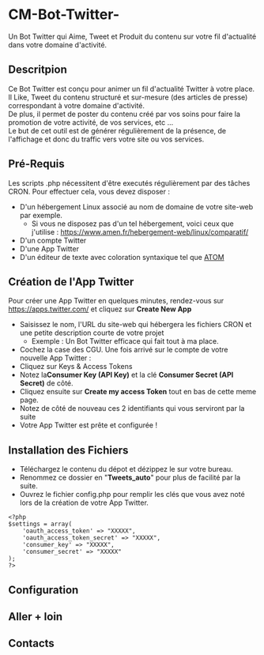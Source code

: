 # CM-Bot-Twitter-
Un Bot Twitter qui Aime, Tweet et Produit du contenu sur votre fil d'actualité dans votre domaine d'activité.

## Descritpion
Ce Bot Twitter est conçu pour animer un fil d'actualité Twitter à votre place. Il Like, Tweet du contenu structuré et sur-mesure (des articles de presse) correspondant à votre domaine d'activité.<br />De plus, il permet de poster du contenu créé par vos soins pour faire la promotion de votre activité, de vos services, etc ...<br />
Le but de cet outil est de générer régulièrement de la présence, de l'affichage et donc du traffic vers votre site ou vos services.

## Pré-Requis
Les scripts .php nécessitent d'être executés régulièrement par des tâches CRON. Pour effectuer cela, vous devez disposer : 
- D'un hébergement Linux associé au nom de domaine de votre site-web par exemple.
	- Si vous ne disposez pas d'un tel hébergement, voici ceux que j'utilise : https://www.amen.fr/hebergement-web/linux/comparatif/
- D'un compte Twitter
- D'une App Twitter 
- D'un éditeur de texte avec coloration syntaxique tel que [ATOM](https://atom.io/)

## Création de l'App Twitter
Pour créer une App Twitter en quelques minutes, rendez-vous sur https://apps.twitter.com/ et cliquez sur **Create New App**
- Saisissez le nom, l'URL du site-web qui hébergera les fichiers CRON et une petite description courte de votre projet 
	- Exemple : Un Bot Twitter efficace qui fait tout à ma place.
- Cochez la case des CGU.
Une fois arrivé sur le compte de votre nouvelle App Twitter : 
- Cliquez sur Keys & Access Tokens
- Notez la**Consumer Key (API Key)** et la clé **Consumer Secret (API Secret)** de côté.
- Cliquez ensuite sur **Create my access Token** tout en bas de cette meme page.
- Notez de côté de nouveau ces 2 identifiants qui vous serviront par la suite
- Votre App Twitter est prête et configurée !

## Installation des Fichiers
- Téléchargez le contenu du dépot et dézippez le sur votre bureau.
- Renommez ce dossier en "**Tweets_auto**" pour plus de facilité par la suite.
- Ouvrez le fichier config.php pour remplir les clés que vous avez noté lors de la création de votre App Twitter.
```
<?php
$settings = array(
    'oauth_access_token' => "XXXXX",
    'oauth_access_token_secret' => "XXXXX",
    'consumer_key' => "XXXXX",
    'consumer_secret' => "XXXXX"
);
?>
```
## Configuration
## Aller + loin
## Contacts
